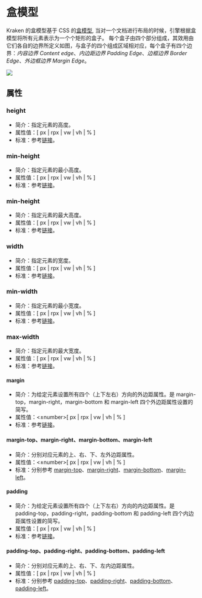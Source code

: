 # 盒模型

Kraken 的盒模型基于 CSS 的[盒模型](https://developer.mozilla.org/zh-CN/docs/Web/CSS/CSS_Box_Model/Introduction_to_the_CSS_box_model?spm=a2c7j.-zh-docs-styles-common-styles.0.0.3f95bcbbzSH3n5), 当对一个文档进行布局的时候，引擎根据盒模型将所有元素表示为一个个矩形的盒子。 每个盒子由四个部分组成，其效用由它们各自的边界所定义如图，与盒子的四个组成区域相对应，每个盒子有四个边界：_内容边界_ _Content edge_、_内边距边界_ _Padding Edge_、_边框边界_ _Border Edge_、_外边框边界_ _Margin Edge_。


![](https://intranetproxy.alipay.com/skylark/lark/0/2021/png/184/1615362804222-5c85b970-f1f5-4d09-a386-139fb71c043d.png#align=left&display=inline&height=340&margin=%5Bobject%20Object%5D&originHeight=340&originWidth=377&size=0&status=done&style=none&width=377)

## 属性

### height
- 简介：指定元素的高度。
- 属性值：<number>[ px | rpx | vw | vh | % ]
- 标准：参考[链接](https://developer.mozilla.org/zh-CN/docs/Web/CSS/height)。

### min-height
- 简介：指定元素的最小高度。
- 属性值：<number>[ px | rpx | vw | vh | % ]
- 标准：参考[链接](https://developer.mozilla.org/zh-CN/docs/Web/CSS/min-height)。

### min-height
- 简介：指定元素的最大高度。
- 属性值：<number>[ px | rpx | vw | vh | % ]
- 标准：参考[链接](https://developer.mozilla.org/zh-CN/docs/Web/CSS/max-height)。

### width
- 简介：指定元素的宽度。
- 属性值：<number>[ px | rpx | vw | vh | % ]
- 标准：参考[链接](https://developer.mozilla.org/zh-CN/docs/Web/CSS/width)。

### min-width
- 简介：指定元素的最小宽度。
- 属性值：<number>[ px | rpx | vw | vh | % ]
- 标准：参考[链接](https://developer.mozilla.org/zh-CN/docs/Web/CSS/min-width)。

### max-width
- 简介：指定元素的最大宽度。
- 属性值：<number>[ px | rpx | vw | vh | % ]
- 标准：参考[链接](https://developer.mozilla.org/zh-CN/docs/Web/CSS/max-width)。

#### margin
- 简介：为给定元素设置所有四个（上下左右）方向的外边距属性。是 margin-top，margin-right，margin-bottom 和 margin-left 四个外边距属性设置的简写。
- 属性值：<±number>[ px | rpx | vw | vh | % ]
- 标准：参考[链接](https://developer.mozilla.org/zh-CN/docs/Web/CSS/margin)。

#### margin-top、margin-right、margin-bottom、margin-left
- 简介：分别对应元素的上、右、下、左外边距属性。
- 属性值：<±number>[ px | rpx | vw | vh | % ]
- 标准：分别参考 [margin-top](https://developer.mozilla.org/zh-CN/docs/Web/CSS/margin-top)、[margin-right](https://developer.mozilla.org/zh-CN/docs/Web/CSS/margin-right)、[margin-bottom](https://developer.mozilla.org/zh-CN/docs/Web/CSS/margin-bottom)、[margin-left](https://developer.mozilla.org/zh-CN/docs/Web/CSS/margin-left)。

#### padding
- 简介：为给定元素设置所有四个（上下左右）方向的内边距属性。是 padding-top，padding-right，padding-bottom 和 padding-left 四个内边距属性设置的简写。
- 属性值：<number>[ px | rpx | vw | vh | % ]
- 标准：参考[链接](https://developer.mozilla.org/zh-CN/docs/Web/CSS/padding)。

#### padding-top、padding-right、padding-bottom、padding-left
- 简介：分别对应元素的上、右、下、左内边距属性。
- 属性值：<number>[ px | rpx | vw | vh | % ]
- 标准：分别参考 [padding-top](https://developer.mozilla.org/zh-CN/docs/Web/CSS/padding-top)、[padding-right](https://developer.mozilla.org/zh-CN/docs/Web/CSS/padding-right)、[padding-bottom](https://developer.mozilla.org/zh-CN/docs/Web/CSS/padding-bottom)、[padding-left](https://developer.mozilla.org/zh-CN/docs/Web/CSS/padding-left)。



